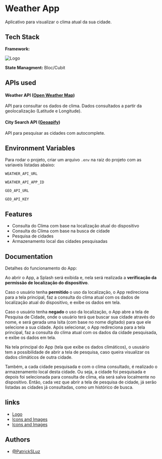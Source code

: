# Weather App

Aplicativo para visualizar o clima atual da sua cidade.


## Tech Stack

**Framework:**

![Logo](https://www.vectorlogo.zone/logos/flutterio/flutterio-icon.svg)

**State Managment:** Bloc/Cubit


## APIs used

#### Weather API ([Open Weather Map](https://openweathermap.org))

API para consultar os dados de clima. 
Dados consultados a partir da geolocalização (Latitude e Longitude).

#### City Search API ([Geoapify](https://www.geoapify.com/))

API para pesquisar as cidades com autocomplete.


## Environment Variables

Para rodar o projeto, criar um arquivo `.env` na raiz do projeto com as variaveis listadas abaixo:

`WEATHER_API_URL`

`WEATHER_API_APP_ID`

`GEO_API_URL`

`GEO_API_KEY`


## Features

- Consulta do Clima com base na localização atual do dispositivo
- Consulta do Clima com base na busca de cidade
- Pesquisa de cidades
- Armazenamento local das cidades pesquisadas


## Documentation

Detalhes do funcionamento do App:

Ao abrir o App, a Splash será exibida e, nela será realizada a **verificação da permissão de localização do dispositivo**.

Caso o usuário tenha **permitido** o uso da localização, o App redireciona para a tela principal, faz a consulta do clima atual com os dados de localização atual do dispositivo, e exibe os dados em tela.

Caso o usuário tenha **negado** o uso da localização, o App abre a tela de Pesquisa de Cidade, onde o usuário terá que buscar sua cidade através do nome, e será gerada uma lsita (com base no nome digitado) para que ele selecione a sua cidade. Após selecionar, o App redireciona para a tela principal, faz a consulta do clima atual com os dados da cidade pesquisada, e exibe os dados em tela.

Na tela principal do App (tela que exibe os dados climáticos), o ususário tem a possibilidade de abrir a tela de pesquisa, caso queira visualizar os dados climáticos de outra cidade.

Também, a cada cidade pesquisada e com o clima consultado, é realizado o armazenamento local desta cidade. Ou seja, a cidade foi pesquisada e depois foi selecionada para consulta de clima, ela será salva localmente no dispositivo. Então, cada vez que abrir a tela de pesquisa de cidade, já serão listadas as cidades já consultadas, como um histórico de busca.


## links

- [Logo](https://www.iconfinder.com/icons/6802383/climate_cloud_cloudy_element_forecast_sunny_weather_icon)
- [Icons and Images](https://icons8.com.br/icon/set/clima/officel)
- [Icons and Images](https://www.iconfinder.com/iconsets/weather-filled-outline-6)


## Authors

- [@PatrickSLuz](https://www.github.com/patricksluz)

